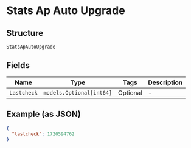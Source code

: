 
# Stats Ap Auto Upgrade

## Structure

`StatsApAutoUpgrade`

## Fields

| Name | Type | Tags | Description |
|  --- | --- | --- | --- |
| `Lastcheck` | `models.Optional[int64]` | Optional | - |

## Example (as JSON)

```json
{
  "lastcheck": 1720594762
}
```

